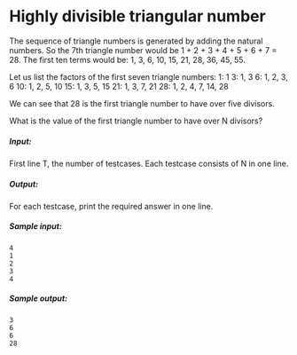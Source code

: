 Highly divisible triangular number
======

The sequence of triangle numbers is generated by adding the natural numbers. So
the 7th triangle number would be 1 + 2 + 3 + 4 + 5 + 6 + 7 = 28. The first ten
terms would be: 1, 3, 6, 10, 15, 21, 28, 36, 45, 55.

Let us list the factors of the first seven triangle numbers:
1: 1
3: 1, 3
6: 1, 2, 3, 6
10: 1, 2, 5, 10
15: 1, 3, 5, 15
21: 1, 3, 7, 21
28: 1, 2, 4, 7, 14, 28

We can see that 28 is the first triangle number to have over five divisors.

What is the value of the first triangle number to have over N divisors?

##### Input:
First line T, the number of testcases. Each testcase consists of N in one line.

##### Output:
For each testcase, print the required answer in one line.

##### Sample input:
```
4
1
2
3
4
```

##### Sample output:
```
3
6
6
28
```

